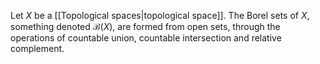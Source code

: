 Let $X$ be a [[Topological spaces|topological space]]. The Borel sets of $X$, something denoted $\mathcal{B}(X)$, are formed from open sets, through the operations of countable union, countable intersection and relative complement.

